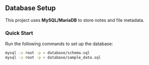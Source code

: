 ## Database Setup

This project uses **MySQL/MariaDB** to store notes and file metadata.

### Quick Start
Run the following commands to set up the database:

```bash
mysql -u root -p < database/schema.sql
mysql -u root -p < database/sample_data.sql
